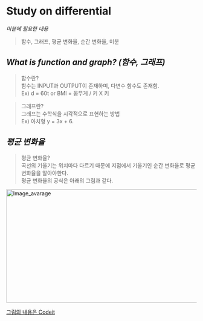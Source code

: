 Study on differential
=============
*미분에 필요한 내용*  
> 함수, 그래프, 평균 변화율, 순간 변화율, 미분  

*What is function and graph? (함수, 그래프)*
-------------
> 함수란?  
> 함수는 INPUT과 OUTPUT이 존재하며, 다변수 함수도 존재함.  
> Ex) d = 60t or BMI = 몸무게 / 키 X 키  
  
> 그래프란?  
> 그래프는 수학식을 시각적으로 표현하는 방법  
> Ex) 아치형 y = 3x + 6.  

*평균 변화율*
-------------
> 평균 변화율?  
> 곡선의 기울기는 위치마다 다르기 때문에 지점에서 기울기인 순간 변화율로 평균 변화율을 알아야한다.  
> 평균 변화율의 공식은 아래의 그림과 같다.  
  
<img src="https://user-images.githubusercontent.com/66001539/117780502-a6418c80-b27a-11eb-9925-b0875ac94771.png" width="600px" height="300px" title="px(픽셀) 크기 설정" alt="Image_avarage"></img><br/>  

[그림의 내용은 Codeit](https://www.codeit.kr/)
